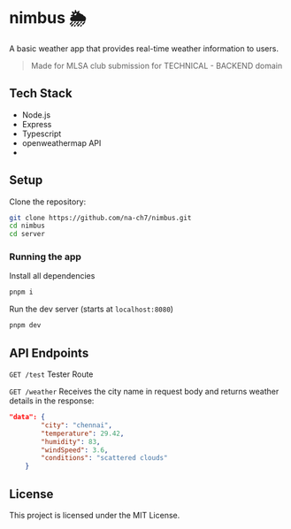 # nimbus 🌦️

A basic weather app that provides real-time weather information to users.
> Made for MLSA club submission for TECHNICAL - BACKEND domain

## Tech Stack
- Node.js
- Express
- Typescript
- openweathermap API
- 
## Setup

Clone the repository:

```bash
git clone https://github.com/na-ch7/nimbus.git
cd nimbus
cd server
```
### Running the app

Install all dependencies

```bash
pnpm i
```

Run the dev server (starts at `localhost:8080`)

```bash
pnpm dev
```

## API Endpoints

`GET /test`
Tester Route

`GET /weather`
Receives the city name in request body and returns weather details in the response:

```json
"data": {
        "city": "chennai",
        "temperature": 29.42,
        "humidity": 83,
        "windSpeed": 3.6,
        "conditions": "scattered clouds"
    }
```

## License

This project is licensed under the MIT License.

